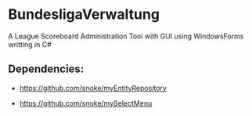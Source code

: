 # BundesligaVerwaltung

A League Scoreboard Administration Tool with GUI using WindowsForms writting in C#

## Dependencies:

* https://github.com/snoke/myEntityRepository

* https://github.com/snoke/mySelectMenu
